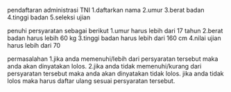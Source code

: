 pendaftaran administrasi TNI
1.daftarkan nama
2.umur
3.berat badan
4.tinggi badan
5.seleksi ujian

penuhi persyaratan sebagai berikut
1.umur harus lebih dari 17 tahun
2.berat badan harus lebih 60 kg
3.tinggi badan harus lebih dari 160 cm
4.nilai ujian harus lebih dari 70

permasalahan
1.jika anda memenuhi/lebih dari persyaratan tersebut maka anda akan dinyatakan lolos.
2.jika anda tidak memenuhi/kurang dari persyaratan tersebut maka anda akan dinyatakan tidak lolos.
jika anda tidak lolos maka harus daftar ulang sesuai persyaratan tersebut.
